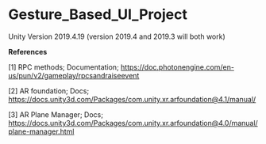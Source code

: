 # Gesture_Based_UI_Project

Unity Version 2019.4.19 (version 2019.4 and 2019.3 will both work)


**References**

[1] RPC methods; Documentation; https://doc.photonengine.com/en-us/pun/v2/gameplay/rpcsandraiseevent

[2] AR foundation; Docs; https://docs.unity3d.com/Packages/com.unity.xr.arfoundation@4.1/manual/

[3] AR Plane Manager; Docs; https://docs.unity3d.com/Packages/com.unity.xr.arfoundation@4.0/manual/plane-manager.html
